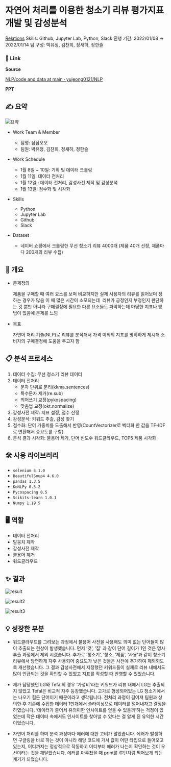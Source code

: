 # 자연어 처리를 이용한 청소기 리뷰 평가지표 개발 및 감성분석

[Relations](https://reliable-poultry-5ba.notion.site/a638eb01ae154d3c99a171de7f18b5a6)
Skills: Github, Jupyter Lab, Python, Slack
진행 기간: 2022/01/08 → 2022/01/14
팀 구성: 박유정, 김찬희,  정새하, 정한슬

### 🔗 Link

**Source**

[NLP/code and data at main · yujeong0121/NLP](https://github.com/yujeong0121/NLP/tree/main/code%20and%20data)

**PPT**

[](https://github.com/yujeong0121/NLP/blob/main/%EC%82%BC%EC%82%BC%EC%98%A4%EC%98%A4_NLP%EB%A5%BC%20%EC%9D%B4%EC%9A%A9%ED%95%9C%20%EC%B2%AD%EC%86%8C%EA%B8%B0%20%EB%A6%AC%EB%B7%B0%20%EB%B6%84%EC%84%9D.pdf)

## ✍️ 요약
![요약](https://user-images.githubusercontent.com/94778140/151472716-8f70cbb2-8560-4097-9369-582900e2ac5c.png)


- Work Team & Member
    - 팀명: 삼삼오오
    - 팀원: 박유정, 김찬희, 정새하, 정한슬
    
- Work Schedule
    - 1월 8일 ~ 10일: 기획 및 데이터 크롤링
    - 1월 11일: 데이터 전처리
    - 1월 12일 : 데이터 전처리, 감성사전 제작 및 감성분석
    - 1월 13일: 점수화 및 시각화
    
- Skills
    - Python
    - Jupyter Lab
    - Github
    - Slack

- Dataset
    - 네이버 쇼핑에서 크롤링한 무선 청소기 리뷰 4000개 (제품 40개 선정, 제품마다 200개의 리뷰 수집)

## 📌 개요

- 문제정의
    
    제품을 구매할 때 여러 요소를 보며 비교하지만 실제 사용자의 리뷰를 읽어보며 정하는 경우가 많음
    이 때 많은 시간이 소모되는데  리뷰가 긍정인지 부정인지 판단하는 것 뿐만 아니라 구매결정에 필요한 다른 요소들도 파악하는데 마땅한 지표나 방법이 없음에 문제를 느낌
    
- 목표
    
    자연어 처리 기술(NLP)로 리뷰를 분석해서 가격 이외의 지표를 명확하게 제시해 소비자의 구매결정에 도움을 주고자 함
    

## 📋 분석 프로세스

1. 데이터 수집: 무선 청소기 리뷰 데이터
2. 데이터 전처리 
    - 문자 단위로 분리(kkma.sentences)
    - 특수문자 제거(re.sub)
    - 띄어쓰기 교정(pykospacing)
    - 맞춤법 교정(okt.normalize)
3. 감성사전 제작: 지표 설정, 점수 산정
4. 감성분석: 키워드 추출, 감성 찾기
5. 점수화: 단어 가중치를 도출해서 반영(CountVectorizer로 벡터화 한 값을 TF-IDF 로 변환해서 중요도를 구함)
6. 분석 결과 시각화:  불용어 제거, 단어 빈도수 워드클라우드, TOP5 제품 시각화

## 🛠 사용 라이브러리

- `selenium 4.1.0`
- `BeautifulSoup4 4.6.0`
- `pandas 1.3.5`
- `KoNLPy 0.5.2`
- `Pycospacing 0.5`
- `Scikits-learn 1.0.1`
- `Numpy 1.19.5`

## 🖥 역할

- 데이터 전처리
- 말뭉치 제작
- 감성사전 제작
- 불용어 제거
- 워드클라우드

## ✨ 결과

![result](https://user-images.githubusercontent.com/94778140/151472825-d6924d5a-3f32-45d6-89a5-247e6e9f9651.png)


![result2](https://user-images.githubusercontent.com/94778140/151472840-d6f22c69-2bd2-4aca-acf8-cf76af15f49c.png)


![result3](https://user-images.githubusercontent.com/94778140/151472854-876d1a14-5066-459c-acd0-2aae405632c6.png)


## 💡 성장한 부분

- 워드클라우드를 그려보는 과정에서 불용어 사전을 사용해도 의미 없는 단어들이 많이 추출되는 현상이 발생했습니다. 먼저 ‘것’, ‘집’ 과 같이 단어 길이가 1인 것은 명사 추출 과정에서 제외 시켰습니다. 추가로 ‘청소기’, ‘청소, ‘제품’, ‘사용’과 같이 청소기 리뷰에서 당연하게 자주 사용되어 중요도가 낮은 것들은 사전에 추가하여 제외되도록 개선했습니다. 그 결과 감성사전에서 지정했던 키워드들이 실제로 리뷰 내에서도 많이 언급되는 것을 확인할 수 있었고 지표를 작성할 때 반영할 수 있었습니다.

- 제가 담당했던 LG와 Tefal의 경우 ‘가성비’라는 키워드가 리뷰 내에서 LG는 추출되지 않았고 Tefal은 비교적 자주 등장했습니다. 고가로 형성되어있는 LG 청소기에서는 나오기 힘든 단어이기 때문이라고 생각됩니다. 전처리 과정이 길어져 팀원과 상의한 후 기존에 수집한 데이터 1만개에서 슬라이싱으로 데이터를 덜어내자고 결정을 하였습니다. ‘데이터가 줄어서 유의미한 인사이트를 얻을 수 있을까’하는 걱정이 있었는데 작은 데이터 속에서도 인사이트를 찾아낼 수 있다는 걸 알게 된 유익한 시간이었습니다.

- 자연어 처리를 하며 분석 과정마다 에러에 대한 고비가 많았습니다. 에러가 발생하면 구글링을 바로 하는 것이 아니라 해당 코드에 가서 값이 어떤 타입으로 들어오고 있는지, 어디까지는 정상적으로 작동하고 어디부터 에러가 나는지 확인하는 것이 우선이라는 것을 깨달았습니다. 에러를 마주쳤을 때 print를 루틴처럼 찍어보게 되는 계기가 되었습니다.

